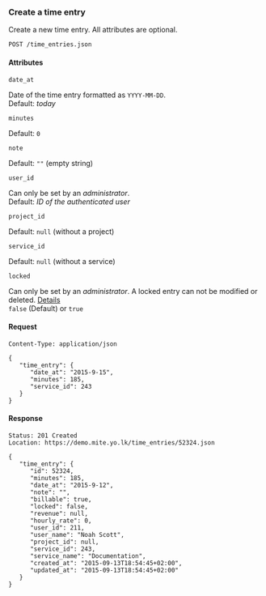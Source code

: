 ﻿
### Create a time entry

Create a new time entry. All attributes are optional.

```
POST /time_entries.json
```

#### Attributes

`date_at`

Date of the time entry formatted as  `YYYY-MM-DD`.  
Default:  _today_

`minutes`

Default:  `0`

`note`

Default:  `""`  (empty string)

`user_id`

Can only be set by an  _administrator_.  
Default:  _ID of the authenticated user_

`project_id`

Default:  `null`  (without a project)

`service_id`

Default:  `null`  (without a service)

`locked`

Can only be set by an  _administrator_. A locked entry can not be modified or deleted.  [Details](https://mite.yo.lk/en/api/time-entries.html#locked-entries)  
`false`  (Default) or  `true`

#### Request

```
Content-Type: application/json
```

```
{
   "time_entry": {
      "date_at": "2015-9-15",
      "minutes": 185,
      "service_id": 243
   }
}
```

#### Response

```
Status: 201 Created
Location: https://demo.mite.yo.lk/time_entries/52324.json
```

```
{
   "time_entry": {
      "id": 52324,
      "minutes": 185,
      "date_at": "2015-9-12",
      "note": "",
      "billable": true,
      "locked": false,
      "revenue": null,
      "hourly_rate": 0,
      "user_id": 211,
      "user_name": "Noah Scott",
      "project_id": null,
      "service_id": 243,
      "service_name": "Documentation",
      "created_at": "2015-09-13T18:54:45+02:00",
      "updated_at": "2015-09-13T18:54:45+02:00"
   }
}
```
